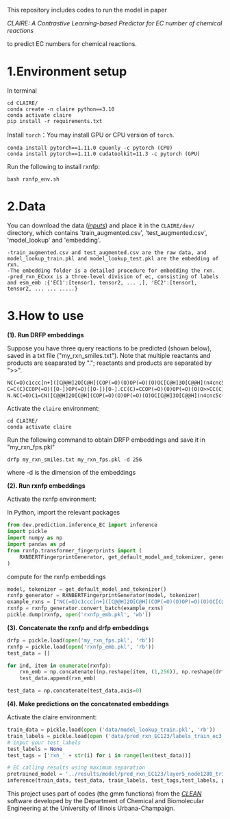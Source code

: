 
This repository includes codes to run the model in paper

_CLAIRE: A Contrastive Learning-based Predictor for EC number of chemical reactions_

to predict EC numbers for chemical reactions. 

# 1.Environment setup

In terminal
```
cd CLAIRE/
conda create -n claire python==3.10
conda activate claire
pip install -r requirements.txt
```
Install `torch`：You may install GPU or CPU version of `torch`.

```
conda install pytorch==1.11.0 cpuonly -c pytorch (CPU)
conda install pytorch==1.11.0 cudatoolkit=11.3 -c pytorch (GPU)
```

Run the following to install rxnfp:
```
bash rxnfp_env.sh
```

# 2.Data
You can download the data ([*inputs*](https://zenodo.org/records/14635841)) and place it in the `CLAIRE/dev/` directory, which contains 'train_augmented.csv', 'test_augmented.csv', 'model_lookup' and 'embedding'.
```
-train_augmented.csv and test_augmented.csv are the raw data, and model_lookup_train.pkl and model_lookup_test.pkl are the embedding of rxn.
-The embedding folder is a detailed procedure for embedding the rxn.
-pred_rxn_ECxxx is a three-level division of ec, consisting of labels and esm_emb :{'EC1':[tensor1, tensor2, ... ,], 'EC2':[tensor1, tensor2, ... ... .....}
```

# 3.How to use

**(1). Run DRFP embeddings**

Suppose you have three query reactions to be predicted (shown below), saved in a txt file ("my_rxn_smiles.txt"). 
Note that multiple reactants and products are seaparated by "."; reactants and products are separated by ">>".

```txt
NC(=O)c1ccc[n+]([C@@H]2O[C@H](COP(=O)(O)OP(=O)(O)OC[C@H]3O[C@@H](n4cnc5c(N)ncnc54)[C@H](O)[C@@H]3O)[C@@H](O)[C@H]2O)c1.NCCC=O.O>>NCCC(=O)O
C=C(C)CCOP(=O)([O-])OP(=O)([O-])[O-].CC(C)=CCOP(=O)(O)OP(=O)(O)O>>CC(C)=CCCC(C)=CCCC(C)=CCCC(C)=CCCC(C)=CCCC(C)=CCCC(C)=CCCC(C)=CCCC(C)=CCOP(=O)(O)OP(=O)(O)O
N.NC(=O)C1=CN([C@@H]2O[C@H](COP(=O)(O)OP(=O)(O)OC[C@H]3O[C@@H](n4cnc5c(N)ncnc54)[C@H](OP(=O)(O)O)[C@@H]3O)[C@@H](O)[C@H]2O)C=CC1.O=C([O-])CCC(=O)C(=O)[O-].[H+]>>N[C@@H](CCC(=O)[O-])C(=O)[O-]
```

Activate the `claire` environment:
```
cd CLAIRE/
conda activate claire
```

Run the following command to obtain DRFP embeddings and save it in "my_rxn_fps.pkl"
```
drfp my_rxn_smiles.txt my_rxn_fps.pkl -d 256
```
where -d is the dimension of the embeddings


**(2). Run rxnfp embeddings**

Activate the rxnfp environment:

In Python, import the relevant packages
```python
from dev.prediction.inference_EC import inference
import pickle
import numpy as np
import pandas as pd
from rxnfp.transformer_fingerprints import (
    RXNBERTFingerprintGenerator, get_default_model_and_tokenizer, generate_fingerprints
)
```

compute for the rxnfp embeddings
```python
model, tokenizer = get_default_model_and_tokenizer()
rxnfp_generator = RXNBERTFingerprintGenerator(model, tokenizer)
example_rxns = ["NC(=O)c1ccc[n+]([C@@H]2O[C@H](COP(=O)(O)OP(=O)(O)OC[C@H]3O[C@@H](n4cnc5c(N)ncnc54)[C@H](O)[C@@H]3O)[C@@H](O)[C@H]2O)c1.NCCC=O.O>>NCCC(=O)O", "C=C(C)CCOP(=O)([O-])OP(=O)([O-])[O-].CC(C)=CCOP(=O)(O)OP(=O)(O)O>>CC(C)=CCCC(C)=CCCC(C)=CCCC(C)=CCCC(C)=CCCC(C)=CCCC(C)=CCCC(C)=CCCC(C)=CCOP(=O)(O)OP(=O)(O)O", "N.NC(=O)C1=CN([C@@H]2O[C@H](COP(=O)(O)OP(=O)(O)OC[C@H]3O[C@@H](n4cnc5c(N)ncnc54)[C@H](OP(=O)(O)O)[C@@H]3O)[C@@H](O)[C@H]2O)C=CC1.O=C([O-])CCC(=O)C(=O)[O-].[H+]>>N[C@@H](CCC(=O)[O-])C(=O)[O-]"]
rxnfp = rxnfp_generator.convert_batch(example_rxns)
pickle.dump(rxnfp, open('rxnfp_emb.pkl', 'wb'))
```

**(3). Concatenate the rxnfp and drfp embeddings**

```python
drfp = pickle.load(open('my_rxn_fps.pkl', 'rb'))
rxnfp = pickle.load(open('rxnfp_emb.pkl', 'rb'))
test_data = []

for ind, item in enumerate(rxnfp):
    rxn_emb = np.concatenate((np.reshape(item, (1,256)), np.reshape(drfp[ind], (1,256))), axis=1)
    test_data.append(rxn_emb)

test_data = np.concatenate(test_data,axis=0)
```
**(4). Make predictions on the concatenated embeddings**

Activate the claire environment:
```python
train_data = pickle.load(open ('data/model_lookup_train.pkl', 'rb'))
train_labels = pickle.load(open ('data/pred_rxn_EC123/labels_train_ec3.pkl', 'rb'))
# input your test_labels
test_labels = None
test_tags = ['rxn_' + str(i) for i in range(len(test_data))]

# EC calling results using maximum separation
pretrained_model = '../results/model/pred_rxn_EC123/layer5_node1280_triplet2000_final.pth'
inference(train_data, test_data, train_labels, test_tags,test_labels, pretrained_model, evaluation=True, topk=3, gmm = '../gmm/gmm_ensumble.pkl')
```

This project uses part of codes (the gmm functions) from the [*CLEAN*](https://github.com/tttianhao/CLEAN/) software developed by the Department of Chemical and Biomolecular Engineering at the University of Illinois Urbana-Champaign.
